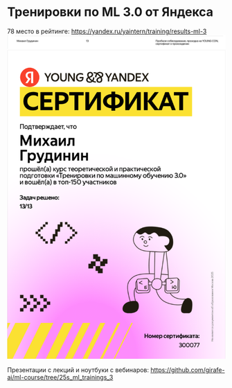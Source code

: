 # Тренировки по ML 3.0 от Яндекса

78 место в рейтинге: https://yandex.ru/yaintern/training/results-ml-3
![alt text](image.png)
![alt text](certificateML3.0.jpg)

Презентации с лекций и ноутбуки с вебинаров: https://github.com/girafe-ai/ml-course/tree/25s_ml_trainings_3
